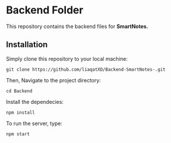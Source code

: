 

# Backend Folder

This repository contains the backend files for **SmartNotes.** 


## Installation

 Simply clone this repository to your local machine:
```
git clone https://github.com/liaqatXD/Backend-SmartNotes-.git
```

Then, Navigate to the project directory:

```
cd Backend
```

Install the dependecies:

```
npm install
```

To run the server, type:

```
npm start
```








